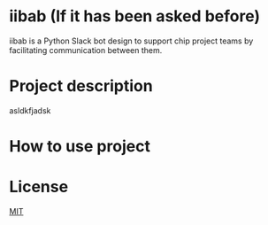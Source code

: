 # iibab (If it has been asked before) 
iibab is a Python Slack bot design to support chip project teams by facilitating communication between them. 
# Project description 
asldkfjadsk
# How to use project 

# License 
[MIT](https://choosealicense.com/licenses/mit/)
